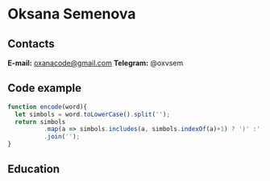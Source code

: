 # Oksana Semenova

## Contacts
**E-mail:** oxanacode@gmail.com
**Telegram:** @oxvsem

## Code example
```javascript
function encode(word){  
  let simbols = word.toLowerCase().split(''); 
  return simbols
          .map(a => simbols.includes(a, simbols.indexOf(a)+1) ? ')' :'(')
          .join('');
}
```
## Education

